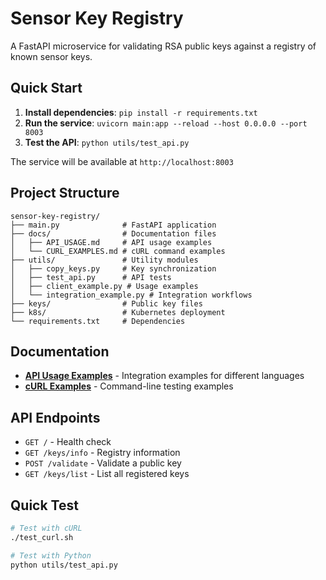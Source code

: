 # Sensor Key Registry

A FastAPI microservice for validating RSA public keys against a registry of known sensor keys.

## Quick Start

1. **Install dependencies**: `pip install -r requirements.txt`
2. **Run the service**: `uvicorn main:app --reload --host 0.0.0.0 --port 8003`
3. **Test the API**: `python utils/test_api.py`

The service will be available at `http://localhost:8003`

## Project Structure

```
sensor-key-registry/
├── main.py              # FastAPI application
├── docs/                # Documentation files
│   ├── API_USAGE.md     # API usage examples
│   └── CURL_EXAMPLES.md # cURL command examples
├── utils/               # Utility modules
│   ├── copy_keys.py     # Key synchronization
│   ├── test_api.py      # API tests
│   ├── client_example.py # Usage examples
│   └── integration_example.py # Integration workflows
├── keys/                # Public key files
├── k8s/                 # Kubernetes deployment
└── requirements.txt     # Dependencies
```

## Documentation

- **[API Usage Examples](docs/API_USAGE.md)** - Integration examples for different languages
- **[cURL Examples](docs/CURL_EXAMPLES.md)** - Command-line testing examples

## API Endpoints

- `GET /` - Health check
- `GET /keys/info` - Registry information
- `POST /validate` - Validate a public key
- `GET /keys/list` - List all registered keys

## Quick Test

```bash
# Test with cURL
./test_curl.sh

# Test with Python
python utils/test_api.py
```

